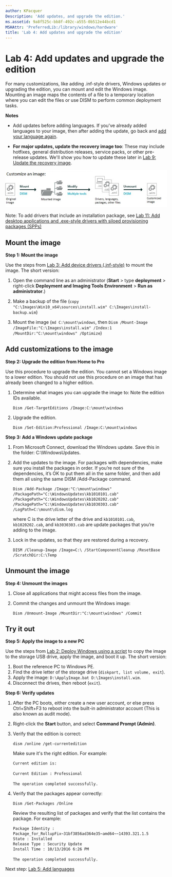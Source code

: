 ```yaml
---
author: KPacquer
Description: 'Add updates, and upgrade the edition.'
ms.assetid: 9a8f525c-bb8f-492c-a555-0b512e44bcd1
MSHAttr: 'PreferredLib:/library/windows/hardware'
title: 'Lab 4: Add updates and upgrade the edition'
---
```


# Lab 4: Add updates and upgrade the edition

For many customizations, like adding .inf-style drivers, Windows updates or upgrading the edition, you can mount and edit the Windows image. Mounting an image maps the contents of a file to a temporary location where you can edit the files or use DISM to perform common deployment tasks.

**Notes** 

* Add updates before adding languages. If you've already added languages to your image, then after adding the update, go back and [add your language again](add-drivers-langs-universal-apps-sxs.md).

-  **For major updates, update the recovery image too**: These may include hotfixes, general distribution releases, service packs, or other pre-release updates. We'll show you how to update these later in [Lab 9: Update the recovery image](update-the-recovery-image.md).

![image: copying image files and deployment scripts](images/dep-win8-sxs-createmodelspecificfiles.jpg)

Note: To add drivers that include an installation package, see [Lab 11: Add desktop applications and .exe-style drivers with siloed provisioning packages (SPPs)](add-desktop-apps-wth-spps-sxs.md)

## <span id="Mount_the_image"></span>Mount the image

**Step 1: Mount the image**

Use the steps from [Lab 3: Add device drivers (.inf-style)](add-device-drivers.md) to mount the image. The short version:

1.  Open the command line as an administrator (**Start** > type **deployment** > right-click **Deployment and Imaging Tools Environment** > **Run as administrator**.)

2.  Make a backup of the file (`copy "C:\Images\Win10_x64\sources\install.wim" C:\Images\install-backup.wim`)

3.  Mount the image (`md C:\mount\windows`, then `Dism /Mount-Image /ImageFile:"C:\Images\install.wim" /Index:1 /MountDir:"C:\mount\windows" /Optimize`)

## <span id="Add_customizations_to_the_image"></span>Add customizations to the image
	
**Step 2: Upgrade the edition from Home to Pro**

Use this procedure to upgrade the edition. You cannot set a Windows image to a lower edition. You should not use this procedure on an image that has already been changed to a higher edition.

1.  Determine what images you can upgrade the image to: Note the edition IDs available.

    ``` syntax
    Dism /Get-TargetEditions /Image:C:\mount\windows
    ```

2.  Upgrade the edition.

    ``` syntax
    Dism /Set-Edition:Professional /Image:C:\mount\windows
    ```
	
**Step 3: Add a Windows update package**

1.  From Microsoft Connect, download the Windows update. Save this in the folder: C:\\WindowsUpdates.

2.  Add the updates to the image. For packages with dependencies, make sure you install the packages in order. If you’re not sure of the dependencies, it’s OK to put them all in the same folder, and then add them all using the same DISM /Add-Package command.

    ``` syntax
    Dism /Add-Package /Image:"C:\mount\windows" /PackagePath="C:\WindowsUpdates\kb1010101.cab" /PackagePath="C:\WindowsUpdates\kb1020202.cab" /PackagePath="C:\WindowsUpdates\kb1030303.cab" /LogPath=C:\mount\dism.log
    ```

    where C is the drive letter of the drive and `kb1010101.cab`, `kb1020202.cab`, and `kb3030303.cab` are update packages that you’re adding to the image.

3.  Lock in the updates, so that they are restored during a recovery. 

    ``` syntax
    DISM /Cleanup-Image /Image=C:\ /StartComponentCleanup /ResetBase /ScratchDir:C:\Temp
    ```

## <span id="Unmount_the_image"></span>Unmount the image
	
**Step 4: Unmount the images**

1.  Close all applications that might access files from the image.

2.  Commit the changes and unmount the Windows image:

    ``` syntax
    Dism /Unmount-Image /MountDir:"C:\mount\windows" /Commit
    ```

## <span id="Try_it_out"></span>Try it out

**Step 5: Apply the image to a new PC**

Use the steps from [Lab 2: Deploy Windows using a script](deploy-windows-with-a-script-sxs.md) to copy the image to the storage USB drive, apply the image, and boot it up. The short version:

1.  Boot the reference PC to Windows PE.
2.  Find the drive letter of the storage drive (`diskpart, list volume, exit`).
3.  Apply the image: `D:\ApplyImage.bat D:\Images\install.wim`.
4.  Disconnect the drives, then reboot (`exit`).

**Step 6: Verify updates**
1.  After the PC boots, either create a new user account, or else press Ctrl+Shift+F3 to reboot into the built-in administrator account (This is also known as audit mode).

2.  Right-click the **Start** button, and select **Command Prompt (Admin)**.

3.  Verify that the edition is correct:

    ``` syntax
    dism /online /get-currentedition
    ```

    Make sure it's the right edition. For example:

    ``` syntax
    Current edition is:

    Current Edition : Professional

    The operation completed successfully.
    ```

4.  Verify that the packages appear correctly:

    ``` syntax
    Dism /Get-Packages /Online
    ```

    Review the resulting list of packages and verify that the list contains the package. For example:

    ``` syntax
    Package Identity : Package_for_RollupFix~31bf3856ad364e35~amd64~~14393.321.1.5
    State : Installed
    Release Type : Security Update
    Install Time : 10/13/2016 6:26 PM

    The operation completed successfully.
    ```

Next step: [Lab 5: Add languages](add-drivers-langs-universal-apps-sxs.md)